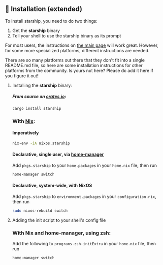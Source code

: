 ## 🚀 Installation (extended)

To install starship, you need to do two things:

1. Get the **starship** binary
1. Tell your shell to use the starship binary as its prompt

For most users, the instructions on [the main page](/) will work great. However,
for some more specialized platforms, different instructions are needed.

There are so many platforms out there that they don't fit into a single
README.md file, so here are some installation instructions for other platforms
from the community. Is yours not here? Please do add it here if you figure it
out!

1. Installing the **starship** binary:

   ##### From source on [crates.io](https://crates.io/):

   ```sh
   cargo install starship
   ```

   ### With [Nix](https://nixos.wiki/wiki/Nix):

   #### Imperatively

   ```sh
   nix-env -iA nixos.starship
   ```

   #### Declarative, single user, via [home-manager](home-manager)

   Add `pkgs.starship` to your `home.packages` in your `home.nix` file, then run

   ```sh
   home-manager switch
   ```

   #### Declarative, system-wide, with NixOS

   Add `pkgs.starship` to `environment.packages` in your `configuration.nix`,
   then run

   ```sh
   sudo nixos-rebuild switch
   ```

2. Adding the init script to your shell's config file

   ### With Nix and home-manager, using zsh:

   Add the following to `programs.zsh.initExtra` in your `home.nix` file, then
   run

   ```sh
   home-manager switch
   ```
